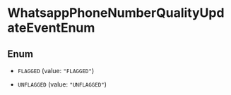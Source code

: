 

# WhatsappPhoneNumberQualityUpdateEventEnum

## Enum


* `FLAGGED` (value: `"FLAGGED"`)

* `UNFLAGGED` (value: `"UNFLAGGED"`)



